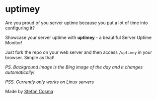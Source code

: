 uptimey
=======

Are you proud of you server uptime because you put a lot of time into configuring it?

Showcase your server uptime with **uptimey** - a beautiful Server Uptime Monitor!

Just fork the repo on your web server and then access `/uptimey` in your browser. Simple as that!

*PS. Background image is the Bing image of the day and it changes automatically!*

*PSS. Currently only works on Linux servers*

Made by [Stefan Cosma](http://coderbits.com/stefanbc)
